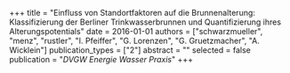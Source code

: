 +++
title = "Einfluss von Standortfaktoren auf die Brunnenalterung: Klassifizierung der Berliner Trinkwasserbrunnen und Quantifizierung ihres Alterungspotentials"
date = 2016-01-01
authors = ["schwarzmueller", "menz", "rustler", "I. Pfeiffer", "G. Lorenzen", "G. Gruetzmacher", "A. Wicklein"]
publication_types = ["2"]
abstract = ""
selected = false
publication = "*DVGW Energie Wasser Praxis*"
+++

